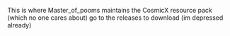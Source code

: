 This is where Master_of_pooms maintains the CosmicX resource pack (which no one cares about) go to the releases to download (im depressed already)
